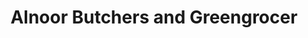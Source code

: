---
title: "Alnoor Butchers and Greengrocer"
url: /cardiff/alnoor-butchers-and-greengrocer/
shop: butcher
---